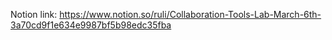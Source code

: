 Notion link: https://www.notion.so/ruli/Collaboration-Tools-Lab-March-6th-3a70cd9f1e634e9987bf5b98edc35fba